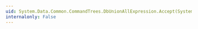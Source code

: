 ```yaml
---
uid: System.Data.Common.CommandTrees.DbUnionAllExpression.Accept(System.Data.Common.CommandTrees.DbExpressionVisitor)
internalonly: False
---
```

